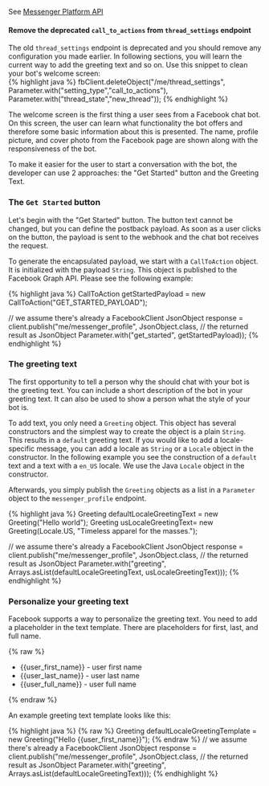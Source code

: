 See <a target="_blank" href="https://developers.facebook.com/docs/messenger-platform/discovery/welcome-screen" class="label label-primary">Messenger Platform API</a>

<div class="alert alert-warning">
	<h4>Remove the deprecated <code>call_to_actions</code> from <code>thread_settings</code> endpoint</h4>
	<div>
	 The old <code>thread_settings</code> endpoint is deprecated and you should remove any configuration you made earlier. In following sections, you will learn the current way to add the greeting text and so on. Use this snippet to clean your bot's welcome screen:
<div markdown="1">
{% highlight java %}
fbClient.deleteObject("/me/thread_settings", 
     Parameter.with("setting_type","call_to_actions"), 
     Parameter.with("thread_state","new_thread"));
{% endhighlight %}
</div>
	</div>
</div>

The welcome screen is the first thing a user sees from a Facebook chat bot. On this screen, the user can learn what functionality the bot offers and therefore some basic information about this is presented. The name, profile picture, and cover photo from the Facebook page are shown along with the responsiveness of the bot.

To make it easier for the user to start a conversation with the bot, the developer can use 2 approaches: the "Get Started" button and the Greeting Text.

### The `Get Started` button

Let's begin with the "Get Started" button. The button text cannot be changed, but you can define the postback payload. As soon as a user clicks on the button, the payload is sent to the webhook and the chat bot receives the request.

To generate the encapsulated payload, we start with a `CallToAction` object. It is initialized with the payload `String`. This object is published to the Facebook Graph API. Please see the following example:

{% highlight java %}
CallToAction getStartedPayload = new CallToAction("GET_STARTED_PAYLOAD");

// we assume there's already a FacebookClient
JsonObject response = client.publish("me/messenger_profile", 
     JsonObject.class, // the returned result as JsonObject
	 Parameter.with("get_started", getStartedPayload));
{% endhighlight %}

### The greeting text

The first opportunity to tell a person why the should chat with your bot is the greeting text. You can include a short description of the bot in your greeting text. It can also be used to show a person what the style of your bot is.

To add text, you only need a `Greeting` object. This object has several constructors and the simplest way to create the object is a plain `String`. This results in a `default` greeting text. If you would like to add a locale-specific message, you can add a locale as `String` or a `Locale` object in the constructor. In the following example you see the construction of a `default` text and a text with a `en_US` locale. We use the Java `Locale` object in the constructor.

Afterwards, you simply publish the `Greeting` objects as a list in a `Parameter` object to the `messenger_profile` endpoint. 

{% highlight java %}
Greeting defaultLocaleGreetingText = new Greeting("Hello world");
Greeting usLocaleGreetingText= new Greeting(Locale.US, "Timeless apparel for the masses.");

// we assume there's already a FacebookClient
JsonObject response = client.publish("me/messenger_profile", 
     JsonObject.class, // the returned result as JsonObject
	 Parameter.with("greeting", Arrays.asList(defaultLocaleGreetingText, usLocaleGreetingText)));
{% endhighlight %}

### Personalize your greeting text

Facebook supports a way to personalize the greeting text. You need to add a placeholder in the text template. There are placeholders for first, last, and full name.

{% raw %}
<ul class="list-group">
	<li class="list-group-item">{{user_first_name}} - user first name</li>
	<li class="list-group-item">{{user_last_name}} - user last name</li>
	<li class="list-group-item">{{user_full_name}} - user full name</li>
</ul>
{% endraw %}

An example greeting text template looks like this:

{% highlight java %}
{% raw %}
Greeting defaultLocaleGreetingTemplate = new Greeting("Hello {{user_first_name}}");
{% endraw %}
// we assume there's already a FacebookClient
JsonObject response = client.publish("me/messenger_profile", 
     JsonObject.class, // the returned result as JsonObject
	 Parameter.with("greeting", Arrays.asList(defaultLocaleGreetingText)));
{% endhighlight %}
